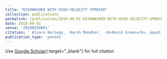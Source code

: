 ```yaml
---
title: "DISHWASHER WITH HIGH-VELOCITY SPRAYER"
collection: publications
permalink: /publication/2018-09-01-DISHWASHER-WITH-HIGH-VELOCITY-SPRAYER
date: 2018-09-01
venue: '20180249881'
citation: ' Alvaro Noriega,  Harsh Mondkar,  <b>Kevin Green</b>, &quot;DISHWASHER WITH HIGH-VELOCITY SPRAYER.&quot; 20180249881, 2018.'
publication_type: 'patent'
---
```

Use [Google Scholar](https://scholar.google.com/scholar?q=DISHWASHER+WITH+HIGH+VELOCITY+SPRAYER){:target="_blank"} for full citation